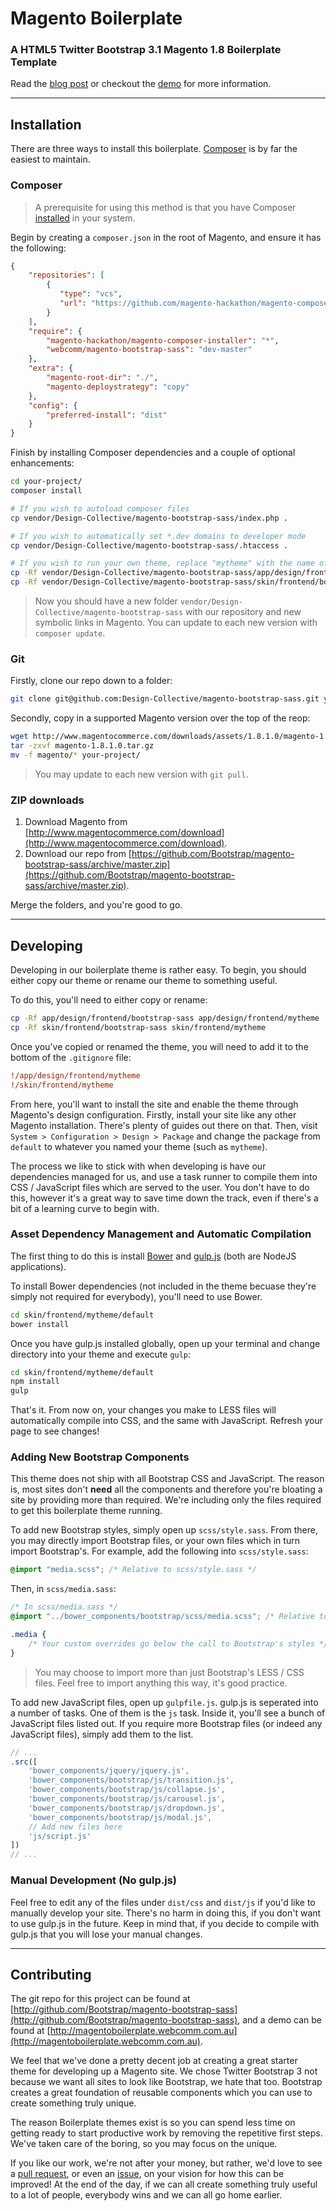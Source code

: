 # Magento Boilerplate
### A HTML5 Twitter Bootstrap 3.1 Magento 1.8 Boilerplate Template

Read the [blog post](http://www.webcomm.com.au/blog/2013/09/introducing-magento-bootstrap-sass-a-twitter-bootstrap-3-powered-html5-mobile-first-starter-theme) or checkout the [demo](http://magentoboilerplate.webcomm.com.au) for more information.

---

## Installation

There are three ways to install this boilerplate. [Composer](http://getcomposer.org) is by far the easiest to maintain.

### Composer

> A prerequisite for using this method is that you have Composer [installed](http://getcomposer.org/doc/00-intro.md#installation-nix) in your system.

Begin by creating a `composer.json` in the root of Magento, and ensure it has the following:

```json
{
    "repositories": [
        {
           "type": "vcs",
           "url": "https://github.com/magento-hackathon/magento-composer-installer"
        }
    ],
    "require": {
        "magento-hackathon/magento-composer-installer": "*",
        "webcomm/magento-bootstrap-sass": "dev-master"
    },
    "extra": {
        "magento-root-dir": "./",
        "magento-deploystrategy": "copy"
    },
    "config": {
        "preferred-install": "dist"
    }
}

```

Finish by installing Composer dependencies and a couple of optional enhancements:

```bash
cd your-project/
composer install

# If you wish to autoload composer files
cp vendor/Design-Collective/magento-bootstrap-sass/index.php .

# If you wish to automatically set *.dev domains to developer mode
cp vendor/Design-Collective/magento-bootstrap-sass/.htaccess .

# If you wish to run your own theme, replace "mytheme" with the name of your theme
cp -Rf vendor/Design-Collective/magento-bootstrap-sass/app/design/frontend/bootstrap-sass app/design/frontend/mytheme
cp -Rf vendor/Design-Collective/magento-bootstrap-sass/skin/frontend/bootstrap-sass skin/frontend/mytheme
```

> Now you should have a new folder `vendor/Design-Collective/magento-bootstrap-sass` with our repository and new symbolic links in Magento. You can update to each new version with `composer update`.

### Git

Firstly, clone our repo down to a folder:

```bash
git clone git@github.com:Design-Collective/magento-bootstrap-sass.git your-project
```

Secondly, copy in a supported Magento version over the top of the reop:

```bash
wget http://www.magentocommerce.com/downloads/assets/1.8.1.0/magento-1.8.1.0.tar.gz
tar -zxvf magento-1.8.1.0.tar.gz
mv -f magento/* your-project/
```

> You may update to each new version with `git pull`.

### ZIP downloads

1. Download Magento from [http://www.magentocommerce.com/download](http://www.magentocommerce.com/download).
2. Download our repo from [https://github.com/Bootstrap/magento-bootstrap-sass/archive/master.zip](https://github.com/Bootstrap/magento-bootstrap-sass/archive/master.zip).

Merge the folders, and you're good to go.

----

## Developing

Developing in our boilerplate theme is rather easy. To begin, you should either copy our theme or rename our theme to something useful.

To do this, you'll need to either copy or rename:

```bash
cp -Rf app/design/frontend/bootstrap-sass app/design/frontend/mytheme
cp -Rf skin/frontend/bootstrap-sass skin/frontend/mytheme
```

Once you've copied or renamed the theme, you will need to add it to the bottom of the `.gitignore` file:

```ini
!/app/design/frontend/mytheme
!/skin/frontend/mytheme
```

From here, you'll want to install the site and enable the theme through Magento's design configuration. Firstly, install your site like any other Magento installation. There's plenty of guides out there on that. Then, visit `System > Configuration > Design > Package` and change the package from `default` to whatever you named your theme (such as `mytheme`).

The process we like to stick with when developing is have our dependencies managed for us, and use a task runner to compile them into CSS / JavaScript files which are served to the user. You don't have to do this, however it's a great way to save time down the track, even if there's a bit of a learning curve to begin with.

### Asset Dependency Management and Automatic Compilation

The first thing to do this is install [Bower](http://bower.io) and [gulp.js](http://gulpjs.com) (both are NodeJS applications).

To install Bower dependencies (not included in the theme becuase they're simply not required for everybody), you'll need to use Bower.

```bash
cd skin/frontend/mytheme/default
bower install
```

Once you have gulp.js installed globally, open up your terminal and change directory into your theme and execute `gulp`:

```bash
cd skin/frontend/mytheme/default
npm install
gulp
```

That's it. From now on, your changes you make to LESS files will automatically compile into CSS, and the same with JavaScript. Refresh your page to see changes!

### Adding New Bootstrap Components

This theme does not ship with all Bootstrap CSS and JavaScript. The reason is, most sites don't **need** all the components and therefore you're bloating a site by providing more than required. We're including only the files required to get this boilerplate theme running.

To add new Bootstrap styles, simply open up `scss/style.sass`. From there, you may directly import Bootstrap files, or your own files which in turn import Bootstrap's. For example, add the following into `scss/style.sass`:

```css
@import "media.scss"; /* Relative to scss/style.sass */
```

Then, in `scss/media.sass`:

```css
/* In scss/media.sass */
@import "../bower_components/bootstrap/scss/media.scss"; /* Relative to scss/media.sass */

.media {
    /* Your custom overrides go below the call to Bootstrap's styles */
}
```

> You may choose to import more than just Bootstrap's LESS / CSS files. Feel free to import anything this way, it's good practice.

To add new JavaScript files, open up `gulpfile.js`. gulp.js is seperated into a number of tasks. One of them is the `js` task. Inside it, you'll see a bunch of JavaScript files listed out. If you require more Bootstrap files (or indeed any JavaScript files), simply add them to the list.

```javascript
// ...
.src([
    'bower_components/jquery/jquery.js',
    'bower_components/bootstrap/js/transition.js',
    'bower_components/bootstrap/js/collapse.js',
    'bower_components/bootstrap/js/carousel.js',
    'bower_components/bootstrap/js/dropdown.js',
    'bower_components/bootstrap/js/modal.js',
    // Add new files here
    'js/script.js'
])
// ...
```

### Manual Development (No gulp.js)

Feel free to edit any of the files under `dist/css` and `dist/js` if you'd like to manually develop your site. There's no harm in doing this, if you don't want to use gulp.js in the future. Keep in mind that, if you decide to compile with gulp.js that you will lose your manual changes.

----

## Contributing

The git repo for this project can be found at [http://github.com/Bootstrap/magento-bootstrap-sass](http://github.com/Bootstrap/magento-bootstrap-sass), and a demo can be found at [http://magentoboilerplate.webcomm.com.au](http://magentoboilerplate.webcomm.com.au).

We feel that we've done a pretty decent job at creating a great starter theme for developing up a Magento site. We chose Twitter Bootstrap 3 not because we want all sites to look like Bootstrap, we hate that too. Bootstrap creates a great foundation of reusable components which you can use to create something truly unique.

The reason Boilerplate themes exist is so you can spend less time on getting ready to start productive work by removing the repetitive first steps. We've taken care of the boring, so you may focus on the unique.

If you like our work, we're not after your money, but rather, we'd love to see a [pull request](http://github.com/Bootstrap/magento-bootstrap-sass/pulls), or even an [issue](http://github.com/Bootstrap/magento-bootstrap-sass/issues), on your vision for how this can be improved! At the end of the day, if we can all create something truly useful to a lot of people, everybody wins and we can all go home earlier.
